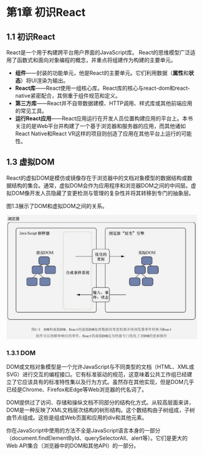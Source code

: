 # 第1章 初识React

## 1.1 初识React

React是一个用于构建跨平台用户界面的JavaScript库。
React的思维模型广泛适用了函数式和面向对象编程的概念，并重点将组建作为构建的主要单元。

- **组件**——封装的功能单元，他是React的主要单元。它们利用数据（**属性**和**状态**）将UI渲染为输出。
- **React库**——React使用一组核心库。React库的核心与react-dom和react-native紧密配合，其侧重于组件规范和定义。
- **第三方库**——React并不自带数据建模、HTTP调用、样式库或其他前端应用的常见工具。
- **运行React应用**——React应用运行在开发人员位置构建应用的平台上。本书关注的是Web平台并构建了一个基于浏览器和服务器的应用，而其他诸如React Native和React VR这样的项目则创造了应用在其他平台上运行的可能性。

## 1.3 虚拟DOM

React的虚拟DOM是模仿或镜像存在于浏览器中的文档对象模型的数据结构或数据结构的集合。通常，虚拟DOM会作为应用程序和浏览器DOM之间的中间层。虚拟DOM像开发人员隐藏了变更检测与管理的复杂性并将其转移到专门的抽象层。

图1.3展示了DOM和虚拟DOM之间的关系。

![image](https://github.com/janwee-sha/reading-notes/blob/main/Back-end/React.in.Action.Graph.1-3.png)

### 1.3.1 DOM

DOM或文档对象模型是一个允许JavaScript与不同类型的文档（HTML、XML或SVG）进行交互的编程接口。它有标准驱动的规范，这意味着公共工作组已经建立了它应该具有的标准特性集以及行为方式。虽然存在其他实现，但是DOM几乎已经是Chrome、Firefox和Edge等Web浏览器的代名词了。

DOM提供过了访问、存储和操纵文档不同部分的结构化方式。从较高层面来讲，DOM是一种反映了XML文档层次结构的树形结构。这个数结构由子树组成，子树由节点组成。这些是组成Web页面和应用的div和其他元素。

你在JavaScript中使用的方法不全是JavaScript语言本身的一部分（document.findElementById、querySelectorAll、alert等）。它们是更大的Web API集合（浏览器中的DOM和其他API）的一部分。
